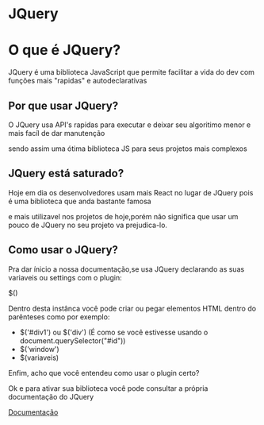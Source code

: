 # JQuery

<h1>O que é JQuery?</h1>

JQuery é uma biblioteca JavaScript que permite facilitar a vida do dev com funções mais "rapidas" e autodeclarativas

<h2>Por que usar JQuery?</h2>

O JQuery usa API's rapidas para executar e deixar seu algoritimo menor e mais facíl de dar manutenção

sendo assim uma ótima biblioteca JS para seus projetos mais complexos

<h2>JQuery está saturado?</h2>

Hoje em dia os desenvolvedores usam mais React no lugar de JQuery pois é uma biblioteca que anda bastante famosa

e mais utilizavel nos projetos de hoje,porém não significa que usar um pouco de JQuery no seu projeto va prejudica-lo.

<h2>Como usar o JQuery?</h2>

Pra dar ínicio a nossa documentação,se usa JQuery declarando as suas variaveis ou settings com o plugin:

$()

Dentro desta instânca você pode criar ou pegar elementos HTML dentro do parênteses como por exemplo:

<ul>
  
<li>$('#div1') ou $('div') (É como se você estivesse usando o document.querySelector("#id"))</li>
<li>$('window')</li>
<li>$(variaveis)</li>
  
</ul>

Enfim, acho que você entendeu como usar o plugin certo?

Ok e para ativar sua biblioteca você pode consultar a própria documentação do JQuery 

<a href="https://api.jquery.com/">Documentação

